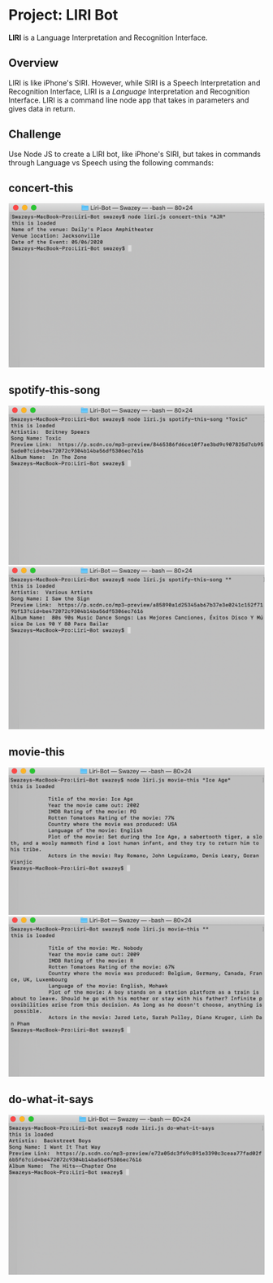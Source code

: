 # Project: LIRI Bot

**LIRI** is a Language Interpretation and Recognition Interface. 


## Overview

LIRI is like iPhone's SIRI. However, while SIRI is a Speech Interpretation and Recognition Interface, LIRI is a _Language_ Interpretation and Recognition Interface. LIRI is a command line node app that takes in parameters and gives data in return.


## Challenge

Use Node JS to create a LIRI bot, like iPhone's SIRI, but takes in commands through Language vs Speech using the following commands:

## concert-this
![picture](images/concert-this.png)

## spotify-this-song
![picture](images/spotify-this-song.png)
![picture](images/spotify-this-song2.png)

## movie-this
![picture](images/movie-this.png)
![picture](images/movie-this2.png)

## do-what-it-says
![picture](images/do-what-it-says.png)

